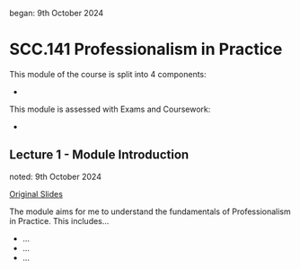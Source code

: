 began: 9th October 2024

# SCC.141 Professionalism in Practice

This module of the course is split into 4 components:

-

This module is assessed with Exams and Coursework:

- 

## Lecture 1 - Module Introduction

noted: 9th October 2024

[Original Slides](/SCC.141.slides/a.introSlides.pdf)


The module aims for me to  understand the fundamentals of Professionalism in Practice. This includes...

- ...
- ...
- ...

